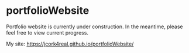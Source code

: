# portfolioWebsite
Portfolio website is currently under construction. In the meantime, please feel free to view current progress.



My site:
https://jcork4real.github.io/portfolioWebsite/
